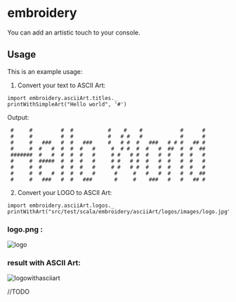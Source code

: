 # embroidery

You can add an artistic touch to your console.

## Usage

This is an example usage:

1. Convert your text to ASCII Art:

```
import embroidery.asciiArt.titles._
printWithSimpleArt("Hello world", '#')
```

Output:

```
 #     #         #  #           #    #    #            #      #
 #     #         #  #           #   # #   #            #      #
 #     #   ###   #  #   ###     #   # #  #   ###   # # #   ## #
 #     #  #   #  #  #  #   #     #  # #  #  #   #  ##  #  #  ##
 #######  #   #  #  #  #   #     # #   # #  #   #  #   #  #   #
 #     #  #####  #  #  #   #     # #   # #  #   #  #   #  #   #
 #     #  #      #  #  #   #     # #   # #  #   #  #   #  #   #
 #     #  #   #  #  #  #   #      #     #   #   #  #   #  #  ##
 #     #   ###   #  #   ###       #     #    ###   #   #   ## #

```

2. Convert your LOGO to ASCII Art:

```
import embroidery.asciiArt.logos._
printWithArt("src/test/scala/embroidery/asciiArt/logos/images/logo.jpg")
```
### logo.png :

![logo](https://user-images.githubusercontent.com/3535357/36055500-2611c978-0dfd-11e8-8ca4-15c689fa0438.jpg)

### result with ASCII Art:

![logowithasciiart](https://user-images.githubusercontent.com/3535357/36055462-d5cdfa72-0dfc-11e8-9b2a-2eee695bbb1f.png)

//TODO
